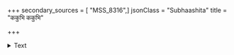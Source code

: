 +++
secondary_sources = [ "MSS_8316",]
jsonClass = "Subhaashita"
title = "ककुभि ककुभि"

+++

<details><summary>Text</summary>

ककुभि ककुभि ध्वान्तक्षुब्धं वितत्य विधाय च श्रुतिपुटभिदो गर्जाः श्रेयः कृतं परमम्बुदैः।  
कथमितरथा जातोद्वेगः समुज्झितपल्वलः कनककमलोत्तंसे हंसः स नन्दति मानसे॥
</details>
